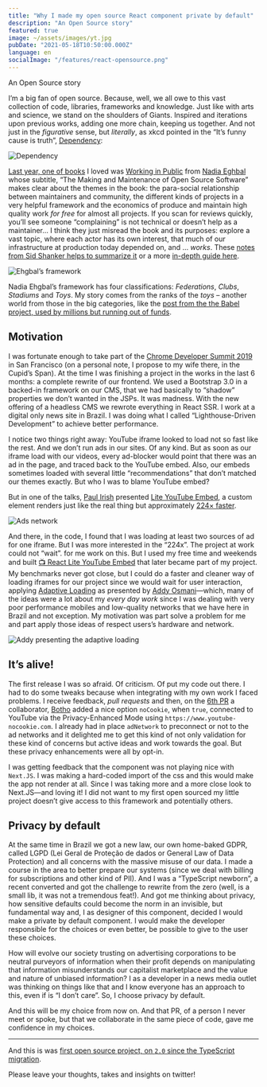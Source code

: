 ```yaml
---
title: "Why I made my open source React component private by default"
description: "An Open Source story"
featured: true
image: ~/assets/images/yt.jpg
pubDate: "2021-05-18T10:50:00.000Z"
language: en
socialImage: "/features/react-opensource.png"
---
```


<p class="lead">An Open Source story</p>

I’m a big fan of open source. Because, well, we all owe to this vast collection of code, libraries, frameworks and knowledge. Just like with arts and science, we stand on the shoulders of Giants. Inspired and iterations upon previous works, adding one more chain, keeping us together. And not just in the _figurative_ sense, but _literally_, as xkcd pointed in the “It’s funny cause is truth”, [Dependency](https://xkcd.com/2347/):

![Dependency](https://dev-to-uploads.s3.amazonaws.com/uploads/articles/efwtn5lt8k8krxhcaz02.png)

[Last year, one of books](https://ibrahimcesar.cloud/blog/10-livros-de-2020/) I loved was [Working in Public](https://amzn.to/2JY2S1s) from [Nadia Eghbal](https://twitter.com/nayafia) whose subtitle, “The Making and Maintenance of Open Source Software” makes clear about the themes in the book: the para-social relationship between maintainers and community, the different kinds of projects in a very helpful framework and the economics of produce and maintain high quality work _for free_ for almost all projects. If you scan for reviews quickly, you’ll see someone “complaining” is not technical or doesn’t help as a maintainer... I think they just misread the book and its purposes: explore a vast topic, where each actor has its own interest, that much of our infrastructure at production today depended on, and ... _works_. These [notes from Sid Shanker helps to summarize it](https://squidarth.com/books/2020/08/18/working-in-public.html) or a more [in-depth guide here](https://www.techbookofthemonth.com/books/oct20).

![Ehgbal’s framework](https://dev-to-uploads.s3.amazonaws.com/uploads/articles/y9r6mnu31usfw39occof.png)

Nadia Ehgbal’s framework has four classifications: _Federations_, _Clubs_, _Stadiums_ and _Toys_. My story comes from the ranks of the _toys_ – another world from those in the big categories, like the [post from the the Babel project, used by millions but running out of funds](https://babeljs.io/blog/2021/05/10/funding-update).

## Motivation

I was fortunate enough to take part of the [Chrome Developer Summit 2019](https://www.youtube.com/playlist?list=PLNYkxOF6rcIDA1uGhqy45bqlul0VcvKMr) in San Francisco (on a personal note, I propose to my wife there, in the Cupid’s Span). At the time I was finishing a project in the works in the last 6 months: a complete rewrite of our frontend. We used a Bootstrap 3.0 in a backed-in framework on our CMS, that we had basically to “shadow” properties we don’t wanted in the JSPs. It was madness. With the new offering of a headless CMS we rewrote everything in React SSR. I work at a digital only news site in Brazil. I was doing what I called “Lighthouse-Driven Development” to achieve better performance.

I notice two things right away: YouTube iframe looked to load not so fast like the rest. And we don’t run ads in our sites. Of any kind. But as soon as our iframe load with our videos, every ad-blocker would point that there was an ad in the page, and traced back to the YouTube embed. Also, our embeds sometimes loaded with several little “recommendations” that don’t matched our themes exactly. But who I was to blame YouTube embed?

But in one of the talks, [Paul Irish](https://twitter.com/paul_irish) presented [Lite YouTube Embed](https://github.com/paulirish/lite-youtube-embed), a custom element renders just like the real thing but approximately [224× faster](https://paulirish.github.io/lite-youtube-embed/).

![Ads network](https://dev-to-uploads.s3.amazonaws.com/uploads/articles/etw31n0xk5cet7gzmhx0.png)

And there, in the code, I found that I was loading at least two sources of ad for one iframe. But I was more interested in the “224x”. The project at work could not “wait”. for me work on this. But I used my free time and weekends and built [📺 React Lite YouTube Embed](https://github.com/ibrahimcesar/react-lite-youtube-embed) that later became part of my project. My benchmarks never got close, but I could do a faster and cleaner way of loading iframes for our project since we would wait for user interaction, applying [Adaptive Loading](https://www.youtube.com/watch?v=puUPpVrIRkc) as presented by [Addy Osmani](https://twitter.com/addyosmani)—which, many of the ideas were a lot about my _every day work_ since I was dealing with very poor performance mobiles and low-quality networks that we have here in Brazil and not exception. My motivation was part solve a problem for me and part apply those ideas of respect users’s hardware and network.

![Addy presenting the adaptive loading](https://dev-to-uploads.s3.amazonaws.com/uploads/articles/a1zqig24h3zhu3k5prgs.jpeg)

## It’s alive!

The first release I was so afraid. Of criticism. Of put my code out there. I had to do some tweaks because when integrating with my own work I faced problems. I receive feedback, _pull requests_ and then, on the [6th PR](https://github.com/ibrahimcesar/react-lite-youtube-embed/pull/6) a collaborator, [Botho](https://github.com/elbotho) added a nice option `noCookie`, when `true`, connected to YouTube via the Privacy-Enhanced Mode using `https://www.youtube-nocookie.com`. I already had in place `adNetwork` to preconnect or not to the ad networks and it delighted me to get this kind of not only validation for these kind of concerns but active ideas and work towards the goal. But these privacy enhancements were all by opt-in.

I was getting feedback that the component was not playing nice with `Next.JS`. I was making a hard-coded import of the css and this would make the app not render at all. Since I was taking more and a more close look to Next.JS—and loving it! I did not want to my first open sourced my little project doesn’t give access to this framework and potentially others.

## Privacy by default

At the same time in Brazil we got a new law, our own home-baked GDPR, called LGPD (Lei Geral de Proteção de dados or General Law of Data Protection) and all concerns with the massive misuse of our data. I made a course in the area to better prepare our systems (since we deal with billing for subscriptions and other kind of PII). And I was a “TypeScript newborn”, a recent converted and got the challenge to rewrite from the zero (well, is a small lib, it was not a tremendous feat!). And got me thinking about privacy, how sensitive defaults could become the norm in an invisible, but fundamental way and, I as designer of this component, decided I would make a private by default component. I would make the developer responsible for the choices or even better, be possible to give to the user these choices.

How will evolve our society trusting on advertising corporations to be neutral purveyors of information when their profit depends on manipulating that information misunderstands our capitalist marketplace and the value and nature of unbiased information? I as a developer in a news media outlet was thinking on things like that and I know everyone has an approach to this, even if is “I don’t care”. So, I choose privacy by default.

And this will be my choice from now on. And that PR, of a person I never meet or spoke, but that we collaborate in the same piece of code, gave me confidence in my choices.

-----

And this is was [first open source project, on `2.0` since the TypeScript migration](https://github.com/ibrahimcesar/react-lite-youtube-embed).

Please leave your thoughts, takes and insights on twitter!